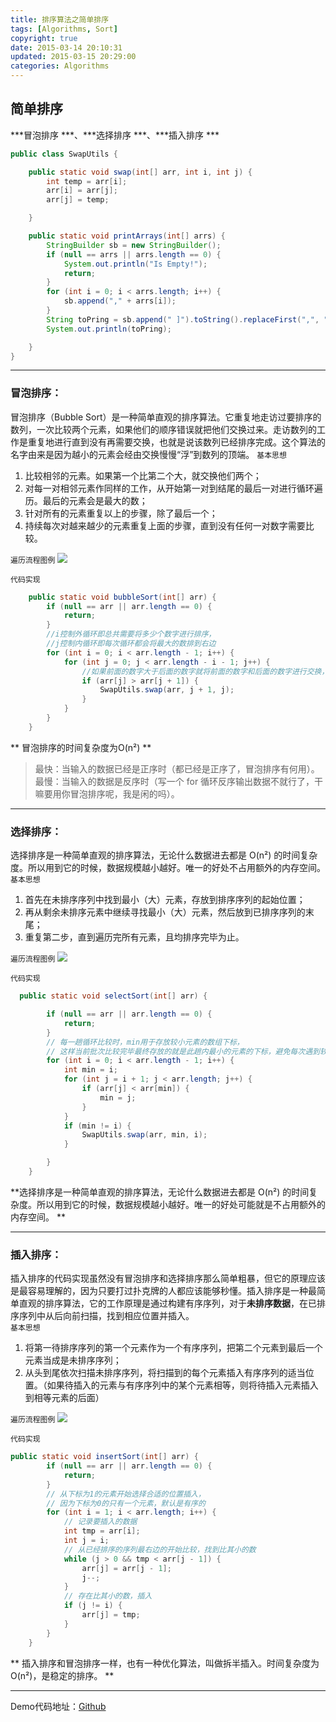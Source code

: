 ```yaml
---
title: 排序算法之简单排序
tags: [Algorithms, Sort]
copyright: true
date: 2015-03-14 20:10:31
updated: 2015-03-15 20:29:00
categories: Algorithms
---
```


## 简单排序
***冒泡排序 ***、***选择排序 ***、***插入排序 ***
```java  公共代码部分
public class SwapUtils {

    public static void swap(int[] arr, int i, int j) {
        int temp = arr[i];
        arr[i] = arr[j];
        arr[j] = temp;

    }

    public static void printArrays(int[] arrs) {
        StringBuilder sb = new StringBuilder();
        if (null == arrs || arrs.length == 0) {
            System.out.println("Is Empty!");
            return;
        }
        for (int i = 0; i < arrs.length; i++) {
            sb.append("," + arrs[i]);
        }
        String toPring = sb.append(" ]").toString().replaceFirst(",", "");
        System.out.println(toPring);

    }
}
```
<!-- more -->

---------------------
### 冒泡排序：
冒泡排序（Bubble Sort）是一种简单直观的排序算法。它重复地走访过要排序的数列，一次比较两个元素，如果他们的顺序错误就把他们交换过来。走访数列的工作是重复地进行直到没有再需要交换，也就是说该数列已经排序完成。这个算法的名字由来是因为越小的元素会经由交换慢慢“浮”到数列的顶端。
`基本思想`
1. 比较相邻的元素。如果第一个比第二个大，就交换他们两个；
2. 对每一对相邻元素作同样的工作，从开始第一对到结尾的最后一对进行循环遍历。最后的元素会是最大的数；
3. 针对所有的元素重复以上的步骤，除了最后一个；
4. 持续每次对越来越少的元素重复上面的步骤，直到没有任何一对数字需要比较。

`遍历流程图例`
![](http://p5vswdxl9.bkt.clouddn.com/bubbleSort.gif)

`代码实现`
``` java
    public static void bubbleSort(int[] arr) {
        if (null == arr || arr.length == 0) {
            return;
        }
        //i控制外循环即总共需要将多少个数字进行排序，
        //j控制内循环即每次循环都会将最大的数排到右边
        for (int i = 0; i < arr.length - 1; i++) {
            for (int j = 0; j < arr.length - i - 1; j++) {
                //如果前面的数字大于后面的数字就将前面的数字和后面的数字进行交换，直接最大的数字被排到最右侧
                if (arr[j] > arr[j + 1]) {
                    SwapUtils.swap(arr, j + 1, j);
                }
            }
        }
    }
   ```
   
 ** 冒泡排序的时间复杂度为O(n²) **
> 最快：当输入的数据已经是正序时（都已经是正序了，冒泡排序有何用）。
> 最慢：当输入的数据是反序时（写一个 for 循环反序输出数据不就行了，干嘛要用你冒泡排序呢，我是闲的吗）。
 
--------------

### 选择排序：
选择排序是一种简单直观的排序算法，无论什么数据进去都是 O(n²) 的时间复杂度。所以用到它的时候，数据规模越小越好。唯一的好处不占用额外的内存空间。
`基本思想`
1. 首先在未排序序列中找到最小（大）元素，存放到排序序列的起始位置；
2. 再从剩余未排序元素中继续寻找最小（大）元素，然后放到已排序序列的末尾；
3. 重复第二步，直到遍历完所有元素，且均排序完毕为止。

`遍历流程图例`
![](http://p5vswdxl9.bkt.clouddn.com/selectionSort.gif)

`代码实现`
```java
  public static void selectSort(int[] arr) {

        if (null == arr || arr.length == 0) {
            return;
        }
        // 每一趟循环比较时，min用于存放较小元素的数组下标，
        // 这样当前批次比较完毕最终存放的就是此趟内最小的元素的下标，避免每次遇到较小元素都要进行交换。
        for (int i = 0; i < arr.length - 1; i++) {
            int min = i;
            for (int j = i + 1; j < arr.length; j++) {
                if (arr[j] < arr[min]) {
                    min = j;
                }
            }
            if (min != i) {
                SwapUtils.swap(arr, min, i);
            }

        }
    }

```

**选择排序是一种简单直观的排序算法，无论什么数据进去都是 O(n²) 的时间复杂度。所以用到它的时候，数据规模越小越好。唯一的好处可能就是不占用额外的内存空间。 **

--------------

### 插入排序：
插入排序的代码实现虽然没有冒泡排序和选择排序那么简单粗暴，但它的原理应该是最容易理解的，因为只要打过扑克牌的人都应该能够秒懂。插入排序是一种最简单直观的排序算法，它的工作原理是通过构建有序序列，对于**未排序数据**，在已排序序列中从后向前扫描，找到相应位置并插入。     
`基本思想`
1. 将第一待排序序列的第一个元素作为一个有序序列，把第二个元素到最后一个元素当成是未排序序列；
2. 从头到尾依次扫描未排序序列，将扫描到的每个元素插入有序序列的适当位置。（如果待插入的元素与有序序列中的某个元素相等，则将待插入元素插入到相等元素的后面）

`遍历流程图例`
![](http://p5vswdxl9.bkt.clouddn.com/insertionSort.gif)

`代码实现`
```java
public static void insertSort(int[] arr) {
        if (null == arr || arr.length == 0) {
            return;
        }
        // 从下标为1的元素开始选择合适的位置插入，
        // 因为下标为0的只有一个元素，默认是有序的
        for (int i = 1; i < arr.length; i++) {
            // 记录要插入的数据
            int tmp = arr[i];
            int j = i;
            // 从已经排序的序列最右边的开始比较，找到比其小的数
            while (j > 0 && tmp < arr[j - 1]) {
                arr[j] = arr[j - 1];
                j--;
            }
            // 存在比其小的数，插入
            if (j != i) {
                arr[j] = tmp;
            }
        }
    }
```
** 插入排序和冒泡排序一样，也有一种优化算法，叫做拆半插入。时间复杂度为O(n²)，是稳定的排序。 **

-------

Demo代码地址：[Github](https://github.com/edgeowner/JS-Sorting-Algorithm)

